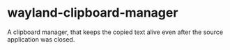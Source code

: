 # wayland-clipboard-manager
A clipboard manager, that keeps the copied text alive even after the source application was closed.
